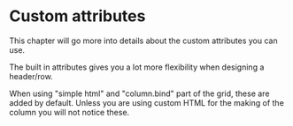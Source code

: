 # Custom attributes
This chapter will go more into details about the custom attributes you can use.

The built in attributes gives you a lot more flexibility when designing a header/row.

When using "simple html" and "column.bind" part of the grid, these are added by default. Unless you are using custom HTML for the making of the column you will not notice these.
